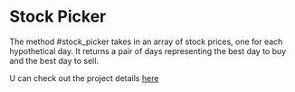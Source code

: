 # Stock Picker
The  method #stock_picker takes in an array of stock prices, one for each hypothetical day.
It returns a pair of days representing the best day to buy and the best day to sell.

U can check out the project details [here](https://www.theodinproject.com/lessons/ruby-stock-picker)
